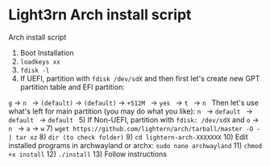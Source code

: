 # Light3rn Arch install script
Arch install script

1) Boot Installation
2) ```loadkeys xx```
3) ```fdisk -l```
4) If UEFI, partition with ```fdisk /dev/sdX``` and then first let's create new GPT partition table and EFI partition:

 ```g``` -> ```n ``` -> ```(default)``` -> ```(default)``` -> ```+512M ``` -> ```yes ``` -> ```t ``` -> ```n ```
 Then let's use what's left for main partition (you may do what you like):
 ```n ``` -> ```default ``` -> ```default ``` -> ```default ```
5) If Non-UEFI, partition with ```fdisk: /dev/sdX``` and ```o``` -> ```n ``` -> ```a``` -> ```w```
7) ```wget https://github.com/lightern/arch/tarball/master -O - | tar xz```
8) ```dir (to check folder)```
9) ```cd lightern-arch-XXXXXXX```
10) Edit installed programs in archwayland or archx: ```sudo nano archwayland```
11) ```chmod +x install```
12) ```./install```
13) Follow instructions
